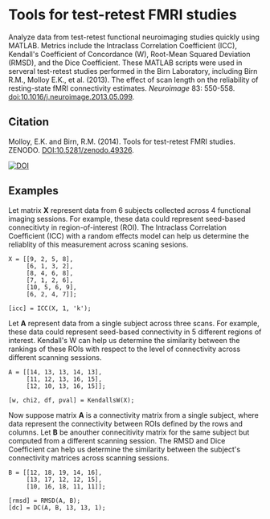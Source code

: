 Tools for test-retest FMRI studies
==========================================

Analyze data from test-retest functional neuroimaging studies quickly using MATLAB. Metrics include the Intraclass Correlation Coefficient (ICC), Kendall's Coefficient of Concordance (W), Root-Mean Squared Deviation (RMSD), and the Dice Coefficient. These MATLAB scripts were used in serveral test-retest studies performed in the Birn Laboratory, including Birn R.M., Molloy E.K., et al. (2013). The effect of scan length on the reliability of resting-state fMRI connectivity estimates. *Neuroimage* 83: 550-558. [doi:10.1016/j.neuroimage.2013.05.099](http://dx.doi.org/10.1016/j.neuroimage.2013.05.099).

Citation
--------
Molloy, E.K. and Birn, R.M. (2014). Tools for test-retest FMRI studies. ZENODO. [DOI:10.5281/zenodo.49326](http://dx.doi.org/10.5281/zenodo.49326).

[![DOI](https://zenodo.org/badge/6230/ekmolloy/fmri_test-retest.svg)](https://zenodo.org/badge/latestdoi/6230/ekmolloy/fmri_test-retest)

Examples
--------
Let matrix **X** represent data from 6 subjects collected across 4 functional imaging sessions. For example, these data could represent seed-based connecitivty in region-of-interest (ROI). The Intraclass Correlation Coefficient (ICC) with a random effects model can help us determine the reliablity of this measurement across scaning sesions. 
```
X = [[9, 2, 5, 8],
     [6, 1, 3, 2],
     [8, 4, 6, 8],
     [7, 1, 2, 6],
     [10, 5, 6, 9],
     [6, 2, 4, 7]];

[icc] = ICC(X, 1, 'k');
```
Let **A** represent data from a single subject across three scans. For example, these data could represent seed-based connectivity in 5 different regions of interest. Kendall's W can help us determine the similarity between the rankings of these ROIs with respect to the level of connectivity across different scanning sessions.
```
A = [[14, 13, 13, 14, 13],
     [11, 12, 13, 16, 15],
     [12, 10, 13, 16, 15]];

[w, chi2, df, pval] = KendallsW(X);
```
Now suppose matrix **A** is a connectivity matrix from a single subject, where data represent the connectivity between ROIs defined by the rows and columns. Let **B** be anouther connecitivity matrix for the same subject but computed from a different scanning session. The RMSD and Dice Coefficient can help us determine the similarity between the subject's connectivity matrices across scanning sessions.
```
B = [[12, 18, 19, 14, 16],
     [13, 17, 12, 12, 15],
     [10, 16, 18, 11, 11]];

[rmsd] = RMSD(A, B);
[dc] = DC(A, B, 13, 13, 1);
```
